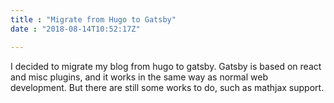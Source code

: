 ```yaml
---
title : "Migrate from Hugo to Gatsby"
date : "2018-08-14T10:52:17Z"

---
```


I decided to migrate my blog from hugo to gatsby.
Gatsby is based on react and misc plugins, and it works in the same way as normal web development. 
But there are still some works to do, such as mathjax support.




